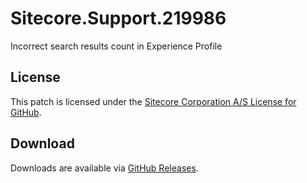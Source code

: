 # Sitecore.Support.219986
Incorrect search results count in Experience Profile

## License  
This patch is licensed under the [Sitecore Corporation A/S License for GitHub](https://github.com/sitecoresupport/Sitecore.Support.219986/blob/master/LICENSE).  

## Download  
Downloads are available via [GitHub Releases](https://github.com/sitecoresupport/Sitecore.Support.219986/releases).  
